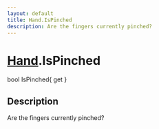 ```yaml
---
layout: default
title: Hand.IsPinched
description: Are the fingers currently pinched?
---
```

# [Hand]({{site.url}}/Pages/Reference/Hand.html).IsPinched

<div class='signature' markdown='1'>
bool IsPinched{ get }
</div>

## Description
Are the fingers currently pinched?


